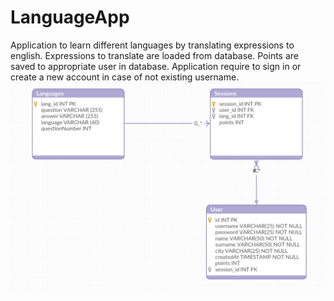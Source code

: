 # LanguageApp
Application to learn different languages by translating expressions to english.
Expressions to translate are loaded from database. Points are saved to appropriate user in database. Application require to sign in or create a new account in case of not existing username.
![alt text](https://raw.githubusercontent.com/micavanco/LanguageApp/master/uml.bmp)
